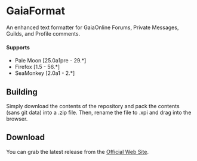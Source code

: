 # GaiaFormat
An enhanced text formatter for GaiaOnline Forums, Private Messages, Guilds, and Profile comments.

#### Supports
 * Pale Moon [25.0a1pre - 29.*]
 * Firefox [1.5 - 56.*]
 * SeaMonkey [2.0a1 - 2.*]

## Building
Simply download the contents of the repository and pack the contents (sans git data) into a .zip file. Then, rename the file to .xpi and drag into the browser.

## Download
You can grab the latest release from the [Official Web Site](//realityripple.com/Software/Mozilla-Extensions/GaiaFormat/).
